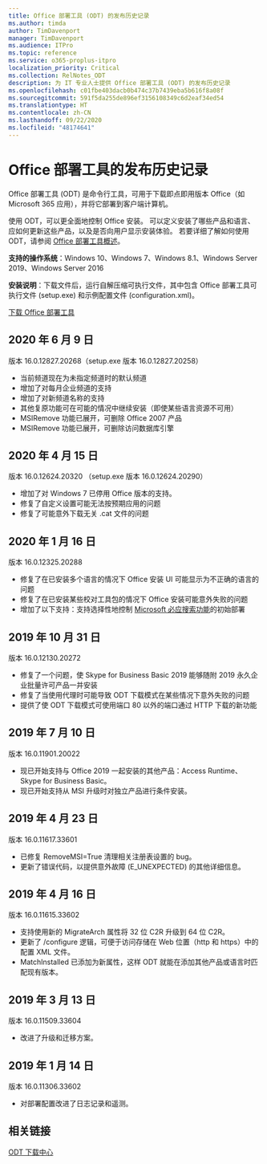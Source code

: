 ```yaml
---
title: Office 部署工具 (ODT) 的发布历史记录
ms.author: timda
author: TimDavenport
manager: TimDavenport
ms.audience: ITPro
ms.topic: reference
ms.service: o365-proplus-itpro
localization_priority: Critical
ms.collection: RelNotes_ODT
description: 为 IT 专业人士提供 Office 部署工具 (ODT) 的发布历史记录
ms.openlocfilehash: c01fbe403dacb0b474c37b7439eba5b616f8a08f
ms.sourcegitcommit: 591f5da255de896ef3156108349c6d2eaf34ed54
ms.translationtype: HT
ms.contentlocale: zh-CN
ms.lasthandoff: 09/22/2020
ms.locfileid: "48174641"
---
```

# <a name="release-history-for-office-deployment-tool"></a>Office 部署工具的发布历史记录

Office 部署工具 (ODT) 是命令行工具，可用于下载即点即用版本 Office（如 Microsoft 365 应用），并将它部署到客户端计算机。 


使用 ODT，可以更全面地控制 Office 安装。 可以定义安装了哪些产品和语言、应如何更新这些产品，以及是否向用户显示安装体验。 若要详细了解如何使用 ODT，请参阅 [Office 部署工具概述](https://docs.microsoft.com/deployoffice/overview-of-the-office-2016-deployment-tool)。

 **支持的操作系统**：Windows 10、Windows 7、Windows 8.1、Windows Server 2019、Windows Server 2016 
 
 **安装说明**：下载文件后，运行自解压缩可执行文件，其中包含 Office 部署工具可执行文件 (setup.exe) 和示例配置文件 (configuration.xml)。 

[下载 Office 部署工具](https://www.microsoft.com/en-us/download/confirmation.aspx?id=49117)


## <a name="june-9-2020"></a>2020 年 6 月 9 日

版本 16.0.12827.20268（setup.exe 版本 16.0.12827.20258）
- 当前频道现在为未指定频道时的默认频道
- 增加了对每月企业频道的支持
- 增加了对新频道名称的支持
- 其他复原功能可在可能的情况中继续安装（即使某些语言资源不可用）
- MSIRemove 功能已展开，可删除 Office 2007 产品
- MSIRemove 功能已展开，可删除访问数据库引擎 

## <a name="april-15-2020"></a>2020 年 4 月 15 日

版本 16.0.12624.20320 （setup.exe 版本 16.0.12624.20290）
- 增加了对 Windows 7 已停用 Office 版本的支持。
- 修复了自定义设置可能无法按预期应用的问题
- 修复了可能意外下载无关 .cat 文件的问题

## <a name="january-16-2020"></a>2020 年 1 月 16 日

版本 16.0.12325.20288
- 修复了在已安装多个语言的情况下 Office 安装 UI 可能显示为不正确的语言的问题
- 修复了在已安装某些校对工具包的情况下 Office 安装可能意外失败的问题
- 增加了以下支持：支持选择性地控制 [Microsoft 必应搜索功能](https://go.microsoft.com/fwlink/p/?linkid=2109345)的初始部署


## <a name="october-31-2019"></a>2019 年 10 月 31 日

版本 16.0.12130.20272
- 修复了一个问题，使 Skype for Business Basic 2019 能够随附 2019 永久企业批量许可产品一并安装
- 修复了当使用代理时可能导致 ODT 下载模式在某些情况下意外失败的问题
- 提供了使 ODT 下载模式可使用端口 80 以外的端口通过 HTTP 下载的新功能


## <a name="july-10-2019"></a>2019 年 7 月 10 日

版本 16.0.11901.20022
- 现已开始支持与 Office 2019 一起安装的其他产品：Access Runtime、Skype for Business Basic。
- 现已开始支持从 MSI 升级时对独立产品进行条件安装。

## <a name="april-23-2019"></a>2019 年 4 月 23 日

版本 16.0.11617.33601
- 已修复 RemoveMSI=True 清理相关注册表设置的 bug。
- 更新了错误代码，以提供意外故障 (E_UNEXPECTED) 的其他详细信息。

## <a name="april-16-2019"></a>2019 年 4 月 16 日

版本 16.0.11615.33602
- 支持使用新的 MigrateArch 属性将 32 位 C2R 升级到 64 位 C2R。
- 更新了 /configure 逻辑，可便于访问存储在 Web 位置（http 和 https）中的配置 XML 文件。
- MatchInstalled 已添加为新属性，这样 ODT 就能在添加其他产品或语言时匹配现有版本。

## <a name="march-13-2019"></a>2019 年 3 月 13 日

版本 16.0.11509.33604
- 改进了升级和迁移方案。

## <a name="january-14-2019"></a>2019 年 1 月 14 日

版本 16.0.11306.33602
- 对部署配置改进了日志记录和遥测。


## <a name="related-links"></a>相关链接

[ODT 下载中心](https://www.microsoft.com/en-us/download/details.aspx?id=49117)